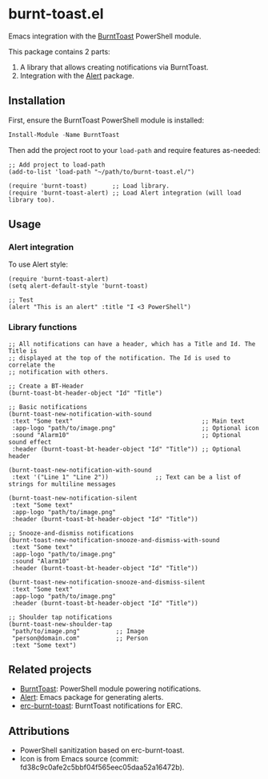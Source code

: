 # burnt-toast.el
Emacs integration with the [BurntToast](https://github.com/Windos/BurntToast) PowerShell module.

This package contains 2 parts:

1. A library that allows creating notifications via BurntToast.
2. Integration with the [Alert](https://github.com/jwiegley/alert) package.

## Installation

First, ensure the BurntToast PowerShell module is installed:

```powershell
Install-Module -Name BurntToast
```

Then add the project root to your `load-path` and require features as-needed:

```elisp
;; Add project to load-path
(add-to-list 'load-path "~/path/to/burnt-toast.el/")

(require 'burnt-toast)       ;; Load library.
(require 'burnt-toast-alert) ;; Load Alert integration (will load library too).
```

## Usage

### Alert integration

To use Alert style:

```elisp
(require 'burnt-toast-alert)
(setq alert-default-style 'burnt-toast)

;; Test
(alert "This is an alert" :title "I <3 PowerShell")
```

### Library functions

```elisp
;; All notifications can have a header, which has a Title and Id. The Title is
;; displayed at the top of the notification. The Id is used to correlate the
;; notification with others.

;; Create a BT-Header
(burnt-toast-bt-header-object "Id" "Title")

;; Basic notifications
(burnt-toast-new-notification-with-sound
 :text "Some text"                                    ;; Main text
 :app-logo "path/to/image.png"                        ;; Optional icon
 :sound "Alarm10"                                     ;; Optional sound effect
 :header (burnt-toast-bt-header-object "Id" "Title")) ;; Optional header

(burnt-toast-new-notification-with-sound
 :text '("Line 1" "Line 2"))             ;; Text can be a list of strings for multiline messages

(burnt-toast-new-notification-silent
 :text "Some text"
 :app-logo "path/to/image.png"
 :header (burnt-toast-bt-header-object "Id" "Title"))

;; Snooze-and-dismiss notifications
(burnt-toast-new-notification-snooze-and-dismiss-with-sound
 :text "Some text"
 :app-logo "path/to/image.png"
 :sound "Alarm10"
 :header (burnt-toast-bt-header-object "Id" "Title"))

(burnt-toast-new-notification-snooze-and-dismiss-silent
 :text "Some text"
 :app-logo "path/to/image.png"
 :header (burnt-toast-bt-header-object "Id" "Title"))

;; Shoulder tap notifications
(burnt-toast-new-shoulder-tap
 "path/to/image.png"          ;; Image
 "person@domain.com"          ;; Person
 :text "Some text")
```

## Related projects

- [BurntToast](https://github.com/Windos/BurntToast): PowerShell module powering notifications.
- [Alert](https://github.com/jwiegley/alert): Emacs package for generating alerts.
- [erc-burnt-toast](https://github.com/mplscorwin/erc-burnt-toast): BurntToast notifications for ERC.

## Attributions

- PowerShell sanitization based on erc-burnt-toast.
- Icon is from Emacs source (commit: fd38c9c0afe2c5bbf04f565eec05daa52a16472b).
